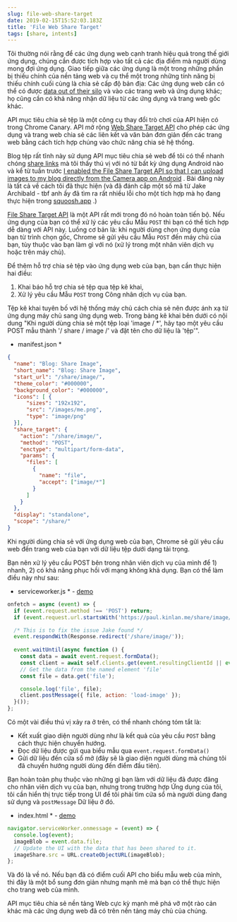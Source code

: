 ```yaml
---
slug: file-web-share-target
date: 2019-02-15T15:52:03.183Z
title: 'File Web Share Target'
tags: [share, intents]
---
```


Tôi thường nói rằng để các ứng dụng web cạnh tranh hiệu quả trong thế giới ứng dụng, chúng cần được tích hợp vào tất cả các địa điểm mà người dùng mong đợi ứng dụng. Giao tiếp giữa các ứng dụng là một trong những phần bị thiếu chính của nền tảng web và cụ thể một trong những tính năng bị thiếu chính cuối cùng là chia sẻ cấp độ bản địa: Các ứng dụng web cần có thể có được [data out of their silo](/unintended-silos/) và vào các trang web và ứng dụng khác; họ cũng cần có khả năng nhận dữ liệu từ các ứng dụng và trang web gốc khác.

API mục tiêu chia sẻ tệp là một công cụ thay đổi trò chơi của API hiện có trong Chrome Canary. API mở rộng [Web Share Target API](https://github.com/WICG/web-share-target/blob/master/docs/explainer.md) cho phép các ứng dụng và trang web chia sẻ các liên kết và văn bản đơn giản đến các trang web bằng cách tích hợp chúng vào chức năng chia sẻ hệ thống.

Blog tệp rất tĩnh này sử dụng API mục tiêu chia sẻ web để tôi có thể nhanh chóng [share links](/web-share-target-api/) mà tôi thấy thú vị với nó từ bất kỳ ứng dụng Android nào và kể từ tuần trước [I enabled the File Share Target API so that I can upload images to my blog directly from the Camera app on Android](/testing-file-share-target-from-camera/) . Bài đăng này là tất cả về cách tôi đã thực hiện (và đã đánh cắp một số mã từ Jake Archibald - tbf anh ấy đã tìm ra rất nhiều lỗi cho một tích hợp mà họ đang thực hiện trong [squoosh.app](https://squoosh.app/) .)

[File Share Target API](https://wicg.github.io/web-share-target/level-2/#example-3-manifest-webmanifest) là một API rất mới trong đó nó hoàn toàn tiến bộ. Nếu ứng dụng của bạn có thể xử lý các yêu cầu Mẫu `POST` thì bạn có thể tích hợp dễ dàng với API này. Luồng cơ bản là: khi người dùng chọn ứng dụng của bạn từ trình chọn gốc, Chrome sẽ gửi yêu cầu Mẫu `POST` đến máy chủ của bạn, tùy thuộc vào bạn làm gì với nó (xử lý trong một nhân viên dịch vụ hoặc trên máy chủ).

Để thêm hỗ trợ chia sẻ tệp vào ứng dụng web của bạn, bạn cần thực hiện hai điều:

1. Khai báo hỗ trợ chia sẻ tệp qua tệp kê khai,
2. Xử lý yêu cầu Mẫu `POST` trong Công nhân dịch vụ của bạn.

Tệp kê khai tuyên bố với hệ thống máy chủ cách chia sẻ nên được ánh xạ từ ứng dụng máy chủ sang ứng dụng web. Trong bảng kê khai bên dưới có nội dung &quot;Khi người dùng chia sẻ một tệp loại &#39;image / *&#39;, hãy tạo một yêu cầu POST mẫu thành &#39;/ share / image /&#39; và đặt tên cho dữ liệu là &#39;tệp&#39;&quot;.

* manifest.json *
```JSON
{
  "name": "Blog: Share Image",
  "short_name": "Blog: Share Image",
  "start_url": "/share/image/",
  "theme_color": "#000000",
  "background_color": "#000000",
  "icons": [ {
      "sizes": "192x192",
      "src": "/images/me.png",
      "type": "image/png"
  }],
  "share_target": {
    "action": "/share/image/",
    "method": "POST",
    "enctype": "multipart/form-data",
    "params": {
      "files": [
        {
          "name": "file",
          "accept": ["image/*"]
        }
      ]
    }
  },
  "display": "standalone",
  "scope": "/share/"
}
```

Khi người dùng chia sẻ với ứng dụng web của bạn, Chrome sẽ gửi yêu cầu web đến trang web của bạn với dữ liệu tệp dưới dạng tải trọng.

Bạn nên xử lý yêu cầu POST bên trong nhân viên dịch vụ của mình để 1) nhanh, 2) có khả năng phục hồi với mạng không khả dụng. Bạn có thể làm điều này như sau:

* serviceworker.js * - [demo](/share/image/sw.js)

```Javascript
onfetch = async (event) => {
  if (event.request.method !== 'POST') return;
  if (event.request.url.startsWith('https://paul.kinlan.me/share/image/') === false) return;

  /* This is to fix the issue Jake found */
  event.respondWith(Response.redirect('/share/image/'));
  
  event.waitUntil(async function () {
    const data = await event.request.formData();
    const client = await self.clients.get(event.resultingClientId || event.clientId);
    // Get the data from the named element 'file'
    const file = data.get('file');

    console.log('file', file);
    client.postMessage({ file, action: 'load-image' });
  }());
};
```

Có một vài điều thú vị xảy ra ở trên, có thể nhanh chóng tóm tắt là:

* Kết xuất giao diện người dùng như là kết quả của yêu cầu `POST` bằng cách thực hiện chuyển hướng.
* Đọc dữ liệu được gửi qua biểu mẫu qua `event.request.formData()`
* Gửi dữ liệu đến cửa sổ mở (đây sẽ là giao diện người dùng mà chúng tôi đã chuyển hướng người dùng đến điểm đầu tiên).

Bạn hoàn toàn phụ thuộc vào những gì bạn làm với dữ liệu đã được đăng cho nhân viên dịch vụ của bạn, nhưng trong trường hợp Ứng dụng của tôi, tôi cần hiển thị trực tiếp trong UI để tôi phải tìm cửa sổ mà người dùng đang sử dụng và `postMessage` Dữ liệu ở đó.

* index.html * - [demo](/share/image/index.html)

```Javascript
navigator.serviceWorker.onmessage = (event) => {
  console.log(event);
  imageBlob = event.data.file;
  // Update the UI with the data that has been shared to it.
  imageShare.src = URL.createObjectURL(imageBlob);
};
```

Và đó là về nó. Nếu bạn đã có điểm cuối API cho biểu mẫu web của mình, thì đây là một bổ sung đơn giản nhưng mạnh mẽ mà bạn có thể thực hiện cho trang web của mình.

API mục tiêu chia sẻ nền tảng Web cực kỳ mạnh mẽ phá vỡ một rào cản khác mà các ứng dụng web đã có trên nền tảng máy chủ của chúng.